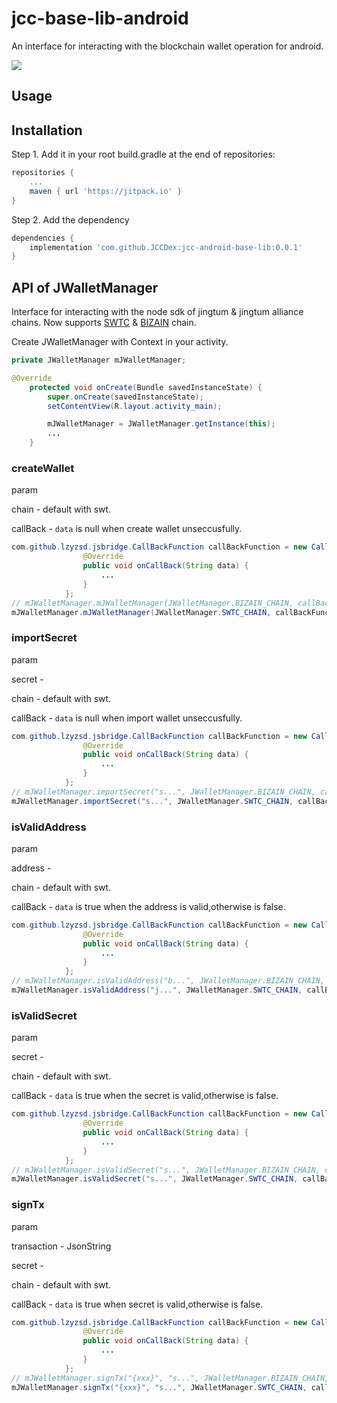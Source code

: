 # jcc-base-lib-android

An interface for interacting with the blockchain wallet operation for android.

[![](https://jitpack.io/v/JCCDex/jcc-android-base-lib.svg)](https://jitpack.io/#JCCDex/jcc-android-base-lib)

## Usage

## Installation

Step 1. Add it in your root build.gradle at the end of repositories:
```groovy
repositories {
    ...
    maven { url 'https://jitpack.io' }
}
```
Step 2. Add the dependency
```groovy
dependencies {
    implementation 'com.github.JCCDex:jcc-android-base-lib:0.0.1'
}
```

## API of JWalletManager

Interface for interacting with the node sdk of jingtum & jingtum alliance chains. Now supports [SWTC](https://state.jingtum.com/#!/) & [BIZAIN](https://bizain.net/) chain.

Create JWalletManager with Context in your activity.
```java
private JWalletManager mJWalletManager;

@Override
    protected void onCreate(Bundle savedInstanceState) {
        super.onCreate(savedInstanceState);
        setContentView(R.layout.activity_main);

        mJWalletManager = JWalletManager.getInstance(this);
        ...
    }
```

### createWallet
param

  chain - default with swt.

  callBack - `data` is null when create wallet unseccusfully.
```java
com.github.lzyzsd.jsbridge.CallBackFunction callBackFunction = new CallBackFunction() {
                @Override
                public void onCallBack(String data) {
                    ...
                }
            };
// mJWalletManager.mJWalletManager(JWalletManager.BIZAIN_CHAIN, callBackFunction);
mJWalletManager.mJWalletManager(JWalletManager.SWTC_CHAIN, callBackFunction);
```

### importSecret
param

  secret - 

  chain - default with swt.

  callBack - `data` is null when import wallet unseccusfully.
```java
com.github.lzyzsd.jsbridge.CallBackFunction callBackFunction = new CallBackFunction() {
                @Override
                public void onCallBack(String data) {
                    ...
                }
            };
// mJWalletManager.importSecret("s...", JWalletManager.BIZAIN_CHAIN, callBackFunction);
mJWalletManager.importSecret("s...", JWalletManager.SWTC_CHAIN, callBackFunction);
```
### isValidAddress
param

  address - 

  chain - default with swt.

  callBack - `data` is true when the address is valid,otherwise is false.
```java
com.github.lzyzsd.jsbridge.CallBackFunction callBackFunction = new CallBackFunction() {
                @Override
                public void onCallBack(String data) {
                    ...
                }
            };
// mJWalletManager.isValidAddress("b...", JWalletManager.BIZAIN_CHAIN, callBackFunction);
mJWalletManager.isValidAddress("j...", JWalletManager.SWTC_CHAIN, callBackFunction);
```

### isValidSecret
param

  secret - 

  chain - default with swt.

  callBack - `data` is true when the secret is valid,otherwise is false.
```java
com.github.lzyzsd.jsbridge.CallBackFunction callBackFunction = new CallBackFunction() {
                @Override
                public void onCallBack(String data) {
                    ...
                }
            };
// mJWalletManager.isValidSecret("s...", JWalletManager.BIZAIN_CHAIN, callBackFunction);
mJWalletManager.isValidSecret("s...", JWalletManager.SWTC_CHAIN, callBackFunction);
```

### signTx
param

  transaction - JsonString

  secret - 

  chain - default with swt.

  callBack - `data` is true when secret is valid,otherwise is false.
```java
com.github.lzyzsd.jsbridge.CallBackFunction callBackFunction = new CallBackFunction() {
                @Override
                public void onCallBack(String data) {
                    ...
                }
            };
// mJWalletManager.signTx("{xxx}", "s...", JWalletManager.BIZAIN_CHAIN, callBackFunction);
mJWalletManager.signTx("{xxx}", "s...", JWalletManager.SWTC_CHAIN, callBackFunction);
```

